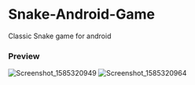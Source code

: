 # Snake-Android-Game
Classic Snake game for android

### Preview
![Screenshot_1585320949](https://user-images.githubusercontent.com/54908857/77769709-336f5500-706a-11ea-8844-d1bde2321c88.png)
![Screenshot_1585320964](https://user-images.githubusercontent.com/54908857/77769710-35391880-706a-11ea-954a-295673a6ab18.png)
